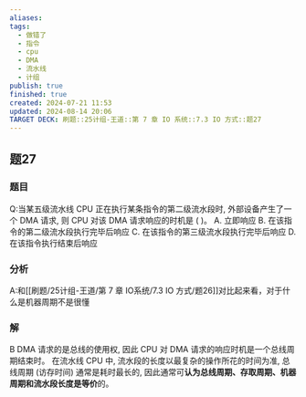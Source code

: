 ```yaml
---
aliases: 
tags:
  - 做错了
  - 指令
  - cpu
  - DMA
  - 流水线
  - 计组
publish: true
finished: true
created: 2024-07-21 11:53
updated: 2024-08-14 20:06
TARGET DECK: 刷题::25计组-王道::第 7 章 IO 系统::7.3 IO 方式::题27
---
```


## 题27
### 题目
Q:当某五级流水线 CPU 正在执行某条指令的第二级流水段时, 外部设备产生了一个 DMA 请求, 则 CPU 对该 DMA 请求响应的时机是 ( )。
A. 立即响应
B. 在该指令的第二级流水段执行完毕后响应
C. 在该指令的第三级流水段执行完毕后响应
D. 在该指令执行结束后响应
### 分析
A:和[[刷题/25计组-王道/第 7 章 IO系统/7.3 IO 方式/题26]]对比起来看，对于什么是机器周期不是很懂
### 解
B
DMA 请求的是总线的使用权, 因此 CPU 对 DMA 请求的响应时机是一个总线周期结束时。 
在流水线 CPU 中, 流水段的长度以最复杂的操作所花的时间为准, 总线周期 (访存时间) 通常是耗时最长的, 因此通常可**认为总线周期、存取周期、机器周期和流水段长度是等价**的。
<!--ID: 1723725340877-->
